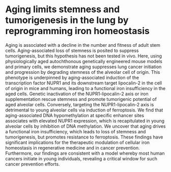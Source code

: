 # Aging limits stemness and tumorigenesis in the lung by reprogramming iron homeostasis

Aging is associated with a decline in the number and fitness of adult stem cells. Aging-associated loss of stemness is posited to suppress tumorigenesis, but this hypothesis has not been tested in vivo. Here, using physiologically aged autochthonous genetically engineered mouse models and primary cells, we demonstrate aging suppresses lung cancer initiation and progression by degrading stemness of the alveolar cell of origin. This phenotype is underpinned by aging-associated induction of the transcription factor NUPR1 and its downstream target lipocalin-2 in the cell of origin in mice and humans, leading to a functional iron insufficiency in the aged cells. Genetic inactivation of the NUPR1-lipocalin-2 axis or iron supplementation rescue stemness and promote tumorigenic potential of aged alveolar cells. Conversely, targeting the NUPR1-lipocalin-2 axis is detrimental to young alveolar cells via induction of ferroptosis. We find that aging-associated DNA hypomethylation at specific enhancer sites associates with elevated NUPR1 expression, which is recapitulated in young alveolar cells by inhibition of DNA methylation. We uncover that aging drives a functional iron insufficiency, which leads to loss of stemness and tumorigenesis, but promotes resistance to ferroptosis. These findings have significant implications for the therapeutic modulation of cellular iron homeostasis in regenerative medicine and in cancer prevention. Furthermore, our findings are consistent with a model whereby most human cancers initiate in young individuals, revealing a critical window for such cancer prevention efforts.

